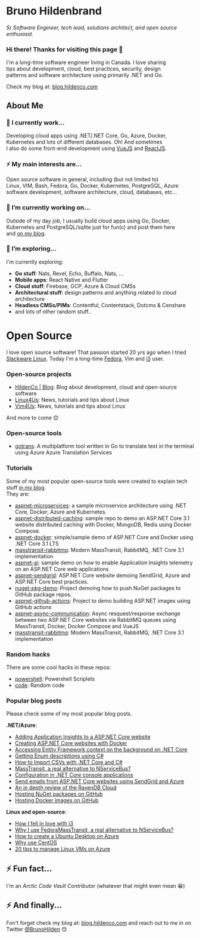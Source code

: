# Bruno Hildenbrand
_Sr Software Engineer, tech lead, solutions architect, and open source enthusiast._

### Hi there! Thanks for visiting this page 👋
I'm a long-time software engineer living in Canada. I love sharing   
tips about development, cloud, best practices, security, design   
patterns and software architecture using primarily .NET and Go.

Check my blog at: [blog.hildenco.com](https://blog.hildenco.com)

## About Me
### 🔭 I currently work...
Developing cloud apps using .NET/.NET Core, Go, Azure, Docker,   
Kubernetes and lots of different databases. Oh! And sometimes   
I also do some front-end development using [VueJS](https://vuejs.org) and [ReactJS](https://reactjs.org).

### ⚡ My main interests are...
Open source software in general, including (but not limited to)   
Linux, VIM, Bash, Fedora, Go, Docker, Kubernetes, PostgreSQL, Azure    
software development, software architecture, cloud, databases, etc...

### 🔭 I’m currently working on...
Outside of my day job, I usually build cloud apps using Go, Docker,    
Kubernetes and PostgreSQL/sqlite just for fun(c) and post them here   
and [on my blog](https://blog.hildenco.com).

### 🌱 I’m exploring...
I'm currently exploring:
* **Go stuff**: Nats, Revel, Echo, Buffalo, Nats, ...
* **Mobile apps**: React Native and Flutter
* **Cloud stuff**: Firebase, GCP, Azure & Cloud CMSs
* **Architectural stuff**: design patterns and anything related to cloud architecture
* **Headless CMSs/PIMs**: Contentful, Contentstack, Dotcms & Censhare
* and lots of other random stuff..

# Open Source
I love open source software! That passion started 20 yrs ago when I tried   
[Slackware Linux](http://www.slackware.com/). Today I'm a long-time [Fedora](https://blog.hildenco.com/2018/11/thank-you-fedora.html),
Vim and [i3](https://blog.hildenco.com/2019/08/how-i-fell-in-love-with-i3.html) user.

### Open-source projects
* [HildenCo | Blog](https://blog.hildenco.com): Blog about development, cloud and open-source software
* [Linux4Us](https://www.linux4us.com): News, tutorials and tips about Linux
* [Vim4Us](https://www.vim4us.com): News, tutorials and tips about Linux

And more to come 😊

### Open-source tools
* [gotrans](https://github.com/hd9/gotrans): A multiplatform tool written in Go to translate text in the terminal using Azure Azure Translation Services

### Tutorials
Some of my most popular open-source tools were created to explain tech stuff [in my blog](https://blog.hildenco.com).   
They are:
* [aspnet-microservices](https://github.com/hd9/aspnet-microservices): a sample microservice architecture using .NET Core, Docker, Azure and Kubernetes.
* [aspnet-distributed-caching](https://github.com/hd9/aspnet-distributed-caching): sample repo to demo an ASP.NET Core 3.1 website distributed caching with Docker, MongoDB, Redis using Docker Compose.
* [aspnet-docker](https://github.com/hd9/aspnet-docker): simple/sample demo of ASP.NET Core and Docker using .NET Core 3.1 LTS
* [masstransit-rabbitmq](https://github.com/hd9/masstransit-rabbitmq): Modern MassTransit, RabbitMQ, .NET Core 3.1 implementation
* [aspnet-ai](https://github.com/hd9/aspnet-ai): sample demo on how to enable Application Insights telemetry on an ASP.NET Core web applications 
* [aspnet-sendgrid](https://github.com/hd9/aspnet-sendgrid): ASP.NET Core website demoing SendGrid, Azure and ASP.NET Core best practices. 
* [nuget-pkg-demo](https://github.com/hd9/nuget-pkg-demo): Project demoing how to push NuGet packages to GitHub package repos. 
* [aspnet-github-actions](https://github.com/hd9/aspnet-github-actions): Project to demo building ASP.NET images using GitHub actions 
* [aspnet-async-communication](https://github.com/hd9/aspnet-async-communication): Async resquest/response exchange between two ASP.NET Core websites via RabbitMQ queues using MassTransit, Docker, Docker Compose and VueJS 
* [masstransit-rabbitmq](https://github.com/hd9/masstransit-rabbitmq): Modern MassTransit, RabbitMQ, .NET Core 3.1 implementation 

### Random hacks
There are some cool hacks in these repos:
* [powershell](https://github.com/hd9/powershell): Powershell Scriplets 
* [code](https://github.com/hd9/code): Random code 

### Popular blog posts
Please check some of my most popular blog posts.

**.NET/Azure**:
* [Adding Application Insights to a ASP.NET Core website](https://blog.hildenco.com/2020/03/adding-application-insights-telemetry.html)
* [Creating ASP.NET Core websites with Docker](https://blog.hildenco.com/2020/10/how-to-create-aspnet-core-website-with.html)
* [Accessing Entity Framework context on the background on .NET Core](https://blog.hildenco.com/2018/12/accessing-entity-framework-context-on.html)
* [Getting Enum descriptions using C#](https://blog.hildenco.com/2018/07/getting-enum-descriptions-using-c.html)
* [How to Import CSVs with .NET Core and C#](https://blog.hildenco.com/2018/03/importing-csvs-super-easily-with-net.html)
* [MassTransit, a real alternative to NServiceBus?](https://blog.hildenco.com/2018/08/masstransit-real-alternative-to.html)
* [Configuration in .NET Core console applications](https://blog.hildenco.com/2020/05/configuration-in-net-core-console.html)
* [Send emails from ASP.NET Core websites using SendGrid and Azure](https://blog.hildenco.com/2020/07/send-emails-from-aspnet-core-websites.html)
* [An in depth review of the RavenDB Cloud](https://blog.hildenco.com/2019/12/an-in-depth-review-of-ravendb-cloud.html)
* [Hosting NuGet packages on GitHub](https://blog.hildenco.com/2020/07/hosting-nuget-packages-on-github.html)
* [Hosting Docker images on GitHub](https://blog.hildenco.com/2020/09/hosting-docker-images-on-github.html)

**Linux and open-source**:
* [How I fell in love with i3](https://blog.hildenco.com/2019/08/how-i-fell-in-love-with-i3.html)
* [Why I use Fedora](https://blog.hildenco.com/2018/11/thank-you-fedora.html)[MassTransit, a real alternative to NServiceBus?]()
* [How to create a Ubuntu Desktop on Azure](https://blog.hildenco.com/2019/07/creating-ubuntu-desktop-instance-on.html)
* [Why use CentOS ](https://blog.hildenco.com/2020/06/why-use-centos.html)
* [20 tips to manage Linux VMs on Azure](https://blog.hildenco.com/2020/07/20-tips-to-manage-linux-vms-on-azure.html)


## ⚡ Fun fact...
I'm an _Arctic Code Vault Contributor_ (whatever that might even mean 😁)

## ⚡ And finally...
Fon't forget check my blog at: [blog.hildenco.com](https://blog.hildenco.com) and 
reach out to me in on Twitter [@BrunoHilden](https://twitter.com/brunohilden) 😊

<!--
**hd9/hd9** is a ✨ _special_ ✨ repository because its `README.md` (this file) appears on your GitHub profile.

Here are some ideas to get you started:

- 🔭 I’m currently working on ...
- 🌱 I’m currently learning ...
- 👯 I’m looking to collaborate on ...
- 🤔 I’m looking for help with ...
- 💬 Ask me about ...
- 📫 How to reach me: ...
- 😄 Pronouns: ...
- ⚡ Fun fact: ...
-->
